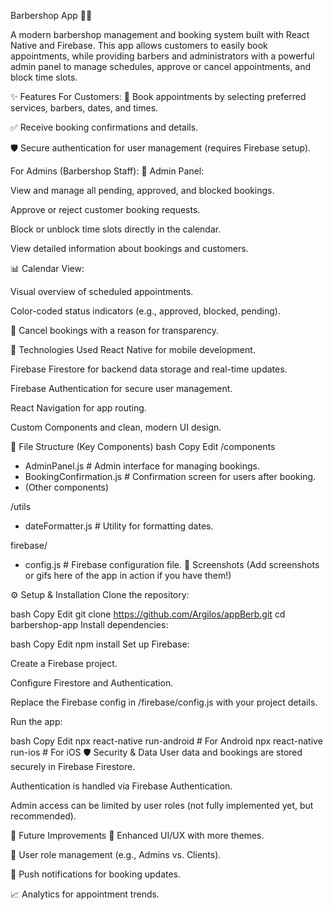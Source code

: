 Barbershop App 📅💈


A modern barbershop management and booking system built with React Native and Firebase. This app allows customers to easily book appointments, while providing barbers and administrators with a powerful admin panel to manage schedules, approve or cancel appointments, and block time slots.

✨ Features
For Customers:
📆 Book appointments by selecting preferred services, barbers, dates, and times.

✅ Receive booking confirmations and details.

🛡️ Secure authentication for user management (requires Firebase setup).

For Admins (Barbershop Staff):
🔑 Admin Panel:

View and manage all pending, approved, and blocked bookings.

Approve or reject customer booking requests.

Block or unblock time slots directly in the calendar.

View detailed information about bookings and customers.

📊 Calendar View:

Visual overview of scheduled appointments.

Color-coded status indicators (e.g., approved, blocked, pending).

📝 Cancel bookings with a reason for transparency.

🚀 Technologies Used
React Native for mobile development.

Firebase Firestore for backend data storage and real-time updates.

Firebase Authentication for secure user management.

React Navigation for app routing.

Custom Components and clean, modern UI design.

📂 File Structure (Key Components)
bash
Copy
Edit
/components
  - AdminPanel.js          # Admin interface for managing bookings.
  - BookingConfirmation.js # Confirmation screen for users after booking.
  - (Other components)
  
/utils
  - dateFormatter.js       # Utility for formatting dates.

firebase/
  - config.js              # Firebase configuration file.
📸 Screenshots
(Add screenshots or gifs here of the app in action if you have them!)

⚙️ Setup & Installation
Clone the repository:

bash
Copy
Edit
git clone https://github.com/Argilos/appBerb.git
cd barbershop-app
Install dependencies:

bash
Copy
Edit
npm install
Set up Firebase:

Create a Firebase project.

Configure Firestore and Authentication.

Replace the Firebase config in /firebase/config.js with your project details.

Run the app:

bash
Copy
Edit
npx react-native run-android   # For Android
npx react-native run-ios       # For iOS
🛡️ Security & Data
User data and bookings are stored securely in Firebase Firestore.

Authentication is handled via Firebase Authentication.

Admin access can be limited by user roles (not fully implemented yet, but recommended).

🌱 Future Improvements
🎨 Enhanced UI/UX with more themes.

🔐 User role management (e.g., Admins vs. Clients).

📲 Push notifications for booking updates.

📈 Analytics for appointment trends.

